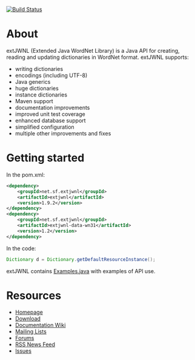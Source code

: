 [![Build Status](https://travis-ci.org/extjwnl/extjwnl.png?branch=master)](https://travis-ci.org/extjwnl/extjwnl)

# About

extJWNL (Extended Java WordNet Library) is a Java API for creating, reading and updating dictionaries in WordNet format. extJWNL supports:
* writing dictionaries
* encodings (including UTF-8)
* Java generics
* huge dictionaries
* instance dictionaries
* Maven support
* documentation improvements
* improved unit test coverage
* enhanced database support
* simplified configuration
* multiple other improvements and fixes

# Getting started

In the pom.xml:

```xml
<dependency>
    <groupId>net.sf.extjwnl</groupId>
    <artifactId>extjwnl</artifactId>
    <version>1.9.2</version>
</dependency>
<dependency>
    <groupId>net.sf.extjwnl</groupId>
    <artifactId>extjwnl-data-wn31</artifactId>
    <version>1.2</version>
</dependency>
```

In the code:

```java
Dictionary d = Dictionary.getDefaultResourceInstance();
```

extJWNL contains [Examples.java](utilities/src/main/java/net/sf/extjwnl/utilities/Examples.java) with examples of API use.

# Resources

* [Homepage](http://extjwnl.sourceforge.net)
* [Download](http://sourceforge.net/projects/extjwnl/files)
* [Documentation Wiki](https://github.com/extjwnl/extjwnl/wiki)
* [Mailing Lists](http://lists.sourceforge.net/lists/listinfo/extjwnl-announce)
* [Forums](http://sourceforge.net/projects/extjwnl/forums/)
* [RSS News Feed](http://sourceforge.net/export/rss2_projnews.php?group_id=386458)
* [Issues](https://github.com/extjwnl/extjwnl/issues)